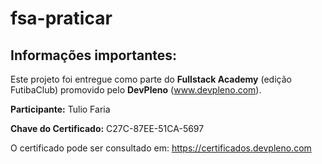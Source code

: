 # fsa-praticar

## Informações importantes:

Este projeto foi entregue como parte do **Fullstack Academy** (edição FutibaClub) promovido pelo **DevPleno** (www.devpleno.com).

**Participante:** Tulio Faria

**Chave do Certificado:** C27C-87EE-51CA-5697

O certificado pode ser consultado em: https://certificados.devpleno.com
